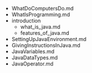 - WhatDoComputersDo.md
- WhatIsProgramming.md
- introduction
	- what_is_java.md
	- features_of_java.md
- SettingUpJavaEnvironment.md
- GivingInstructionsInJava.md
- JavaVariables.md
- JavaDataTypes.md
- JavaOperator.md
